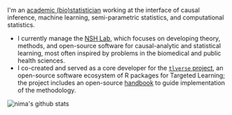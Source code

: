 I'm an [academic (bio)statistician](https://www.hsph.harvard.edu/profile/nima-s-hejazi/)
working at the interface of causal inference, machine learning, semi-parametric
statistics, and computational statistics.

- I currently manage the [NSH Lab](https://github.com/nshlab), which focuses on
  developing theory, methods, and open-source software for causal-analytic and 
  statistical learning, most often inspired by problems in the biomedical and
  public health sciences.
- I co-created and served as a core developer for the [`tlverse`
  project](https://github.com/tlverse), an open-source software ecosystem of
  R packages for Targeted Learning; the project includes an open-source
  [handbook](https://tlverse.org/tlverse-handbook) to guide implementation of
  the methodology.

![nima's github stats](https://github-readme-stats.vercel.app/api?username=nhejazi&show_icons=true&count_private=true&theme=radical)
<!--
![](https://komarev.com/ghpvc/?username=nhejazi&color=blue)
-->
